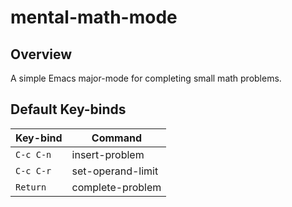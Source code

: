# mental-math-mode

## Overview

A simple Emacs major-mode for completing small math problems.

## Default Key-binds

| Key-bind    | Command             |
| ----------- | ------------------- |
| `C-c C-n`   | insert-problem      |
| `C-c C-r`   | set-operand-limit   |
| `Return`    | complete-problem    |
